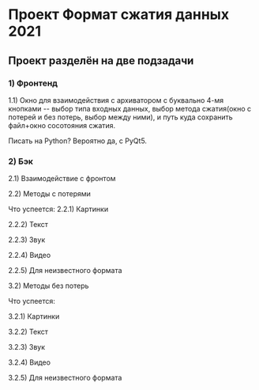 # Проект Формат сжатия данных 2021

## Проект разделён на две подзадачи
### 1) Фронтенд
1.1) Окно для взаимодействия с архиватором с буквально 4-мя кнопками -- выбор типа входных данных, выбор метода сжатия(окно с потерей и без потерь, выбор между ними), и путь куда сохранить файл+окно сосотояния сжатия.

Писать на Python? Вероятно да, с PyQt5.


### 2) Бэк
2.1) Взаимодействие с фронтом

2.2) Методы с потерями


Что успеется:
2.2.1) Картинки

2.2.2) Текст

2.2.3) Звук

2.2.4) Видео

2.2.5) Для неизвестного формата

3.2) Методы без потерь

Что успеется:

3.2.1) Картинки

3.2.2) Текст

3.2.3) Звук

3.2.4) Видео

3.2.5) Для неизвестного формата

